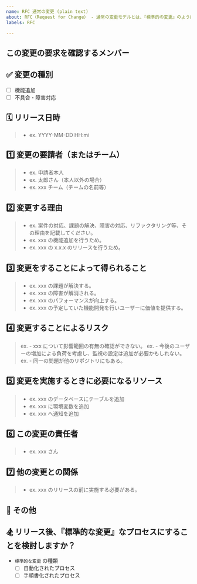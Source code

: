 ```yaml
---
name: RFC 通常の変更 (plain text)
about: RFC（Request for Change） - 通常の変更モデルとは、『標準的の変更』のようにプロセス化されておらず『緊急の変更』のように緊急性がないものを指します。
labels: RFC

---
```


<!--
RFC（Request for Change） - 通常の変更モデルとは、『標準的の変更』のようにプロセス化されておらず『緊急の変更』のように緊急性がないものを指します。
-->

## この変更の要求を確認するメンバー

<!--
see: .github/auto_assign.yml
-->

## ✅ 変更の種別

- [ ] 機能追加
- [ ] 不具合・障害対応

## 🗓️ リリース日時

> - ex. YYYY-MM-DD HH:mi

## 1️⃣ 変更の要請者（またはチーム）

<!--
## RAISED（要請）

- 要請したのが本人の場合は `申請者本人` と記載してください。
- 変更の依頼元が本人以外の場合は記載してください。
-->

> - ex. 申請者本人
> - ex. 太郎さん（本人以外の場合）
> - ex. xxx チーム（チームの名前等）

## 2️⃣ 変更する理由

<!--
## REASON（理由）
-->

> - ex. 案件の対応、課題の解決、障害の対応、リファクタリング等、その理由を記載してください。
> - ex. xxx の機能追加を行うため。
> - ex. xxx の x.x.x のリリースを行うため。

## 3️⃣ 変更をすることによって得られること

<!--
## RETURN（得られること）

利点を記載してください。
-->

> - ex. xxx の課題が解決する。
> - ex. xxx の障害が解消される。
> - ex. xxx のパフォーマンスが向上する。
> - ex. xxx の予定していた機能開発を行いユーザーに価値を提供する。

## 4️⃣ 変更することによるリスク

<!--
## RISK（危険性・不確実性）
-->

> ex. - xxx について影響範囲の有無の確認ができない。
> ex. - 今後のユーザーの増加による負荷を考慮し、監視の設定は追加が必要かもしれない。
> ex. - 同一の問題が他のリポジトリにもある。

## 5️⃣  変更を実施するときに必要になるリソース

<!--
## RESOURCE（リソース）
-->

> - ex. xxx のデータベースにテーブルを追加
> - ex. xxx に環境変数を追加
> - ex. xxx へ通知を追加

## 6️⃣ この変更の責任者

<!--
## RESPONSIBLE（責任者）

- 事前に指定される変更許可者
- 当 RFC のレビュー、承認・否認を行うメンバー
-->

> - ex. xxx さん

## 7️⃣ 他の変更との関係

<!--
## RELATIONSHIP（関係）
-->

> - ex. xxx のリリースの前に実施する必要がある。

## 📄 その他

<!--
特記事項や必要な事項を記載してください。フリーフォーマットです。
-->

## 🏂 リリース後、『標準的な変更』なプロセスにすることを検討しますか？

- `標準的な変更` の種類
  - [ ] 自動化されたプロセス
  - [ ] 手順書化されたプロセス
